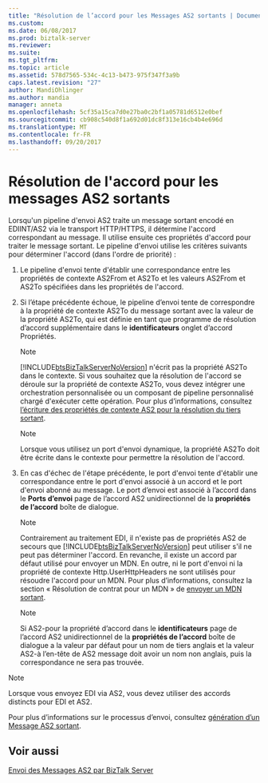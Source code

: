 ```yaml
---
title: "Résolution de l’accord pour les Messages AS2 sortants | Documents Microsoft"
ms.custom: 
ms.date: 06/08/2017
ms.prod: biztalk-server
ms.reviewer: 
ms.suite: 
ms.tgt_pltfrm: 
ms.topic: article
ms.assetid: 578d7565-534c-4c13-b473-975f347f3a9b
caps.latest.revision: "27"
author: MandiOhlinger
ms.author: mandia
manager: anneta
ms.openlocfilehash: 5cf35a15ca7d0e27ba0c2bf1a05781d6512e0bef
ms.sourcegitcommit: cb908c540d8f1a692d01dc8f313e16cb4b4e696d
ms.translationtype: MT
ms.contentlocale: fr-FR
ms.lasthandoff: 09/20/2017
---
```

# <a name="agreement-resolution-for-outgoing-as2-messages"></a>Résolution de l'accord pour les messages AS2 sortants
Lorsqu'un pipeline d'envoi AS2 traite un message sortant encodé en EDIINT/AS2 via le transport HTTP/HTTPS, il détermine l'accord correspondant au message. Il utilise ensuite ces propriétés d'accord pour traiter le message sortant. Le pipeline d'envoi utilise les critères suivants pour déterminer l'accord (dans l'ordre de priorité) :  
  
1.  Le pipeline d'envoi tente d'établir une correspondance entre les propriétés de contexte AS2From et AS2To et les valeurs AS2From et AS2To spécifiées dans les propriétés de l'accord.  
  
2.  Si l’étape précédente échoue, le pipeline d’envoi tente de correspondre à la propriété de contexte AS2To du message sortant avec la valeur de la propriété AS2To, qui est définie en tant que programme de résolution d’accord supplémentaire dans le **identificateurs** onglet d’accord Propriétés.  
  
    > [!NOTE]
    >  [!INCLUDE[btsBizTalkServerNoVersion](../includes/btsbiztalkservernoversion-md.md)] n'écrit pas la propriété AS2To dans le contexte. Si vous souhaitez que la résolution de l'accord se déroule sur la propriété de contexte AS2To, vous devez intégrer une orchestration personnalisée ou un composant de pipeline personnalisé chargé d'exécuter cette opération. Pour plus d’informations, consultez [l’écriture des propriétés de contexte AS2 pour la résolution du tiers sortant](../core/writing-as2-context-properties-for-outbound-party-resolution.md).  
  
    > [!NOTE]
    >  Lorsque vous utilisez un port d'envoi dynamique, la propriété AS2To doit être écrite dans le contexte pour permettre la résolution de l'accord.  
  
3.  En cas d'échec de l'étape précédente, le port d'envoi tente d'établir une correspondance entre le port d'envoi associé à un accord et le port d'envoi abonné au message. Le port d’envoi est associé à l’accord dans le **Ports d’envoi** page de l’accord AS2 unidirectionnel de la **propriétés de l’accord** boîte de dialogue.  
  
    > [!NOTE]
    >  Contrairement au traitement EDI, il n'existe pas de propriétés AS2 de secours que [!INCLUDE[btsBizTalkServerNoVersion](../includes/btsbiztalkservernoversion-md.md)] peut utiliser s'il ne peut pas déterminer l'accord. En revanche, il existe un accord par défaut utilisé pour envoyer un MDN. En outre, ni le port d'envoi ni la propriété de contexte Http.UserHttpHeaders ne sont utilisés pour résoudre l'accord pour un MDN. Pour plus d’informations, consultez la section « Résolution de contrat pour un MDN » de [envoyer un MDN sortant](../core/sending-an-outgoing-mdn.md).  
  
    > [!NOTE]
    >  Si AS2-pour la propriété d’accord dans le **identificateurs** page de l’accord AS2 unidirectionnel de la **propriétés de l’accord** boîte de dialogue a la valeur par défaut pour un nom de tiers anglais et la valeur AS2-à l’en-tête de AS2 message doit avoir un nom non anglais, puis la correspondance ne sera pas trouvée.  
  
> [!NOTE]
>  Lorsque vous envoyez EDI via AS2, vous devez utiliser des accords distincts pour EDI et AS2.  
  
 Pour plus d’informations sur le processus d’envoi, consultez [génération d’un Message AS2 sortant](../core/generating-an-outgoing-as2-message.md).  
  
## <a name="see-also"></a>Voir aussi  
 [Envoi des Messages AS2 par BizTalk Server](../core/how-biztalk-server-sends-as2-messages.md)